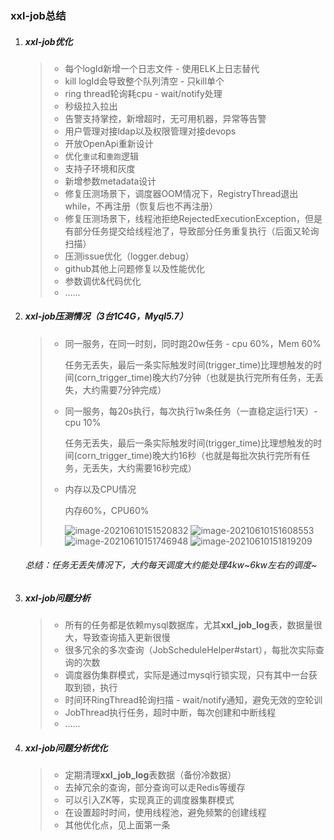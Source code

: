 ### xxl-job总结

1. ##### xxl-job优化

   > - 每个logId新增一个日志文件 - 使用ELK上日志替代
   > - kill logId会导致整个队列清空 - 只kill单个
   > - ring thread轮询耗cpu - wait/notify处理
   > - 秒级拉入拉出
   > - 告警支持掌控，新增超时，无可用机器，异常等告警
   > - 用户管理对接ldap以及权限管理对接devops
   > - 开放OpenApi重新设计
   > - 优化`重试`和`重跑`逻辑
   > - 支持子环境和灰度
   > - 新增参数metadata设计
   > - 修复压测场景下，调度器OOM情况下，RegistryThread退出while，不再注册（恢复后也不再注册）
   > - 修复压测场景下，线程池拒绝RejectedExecutionException，但是有部分任务提交给线程池了，导致部分任务重复执行（后面又轮询扫描）
   > - 压测issue优化（logger.debug）
   > - github其他上问题修复以及性能优化
   > - 参数调优&代码优化
   > - ......

2. ##### xxl-job压测情况（3台1C4G，Myql5.7）

   > - 同一服务，在同一时刻，同时跑20w任务 - cpu 60%，Mem 60%
   >
   >   任务无丢失，最后一条实际触发时间(trigger_time)比理想触发的时间(corn_trigger_time)晚大约7分钟（也就是执行完所有任务，无丢失，大约需要7分钟完成）
   >
   > - 同一服务，每20s执行，每次执行1w条任务（一直稳定运行1天）- cpu 10%
   >
   >   任务无丢失，最后一条实际触发时间(trigger_time)比理想触发的时间(corn_trigger_time)晚大约16秒（也就是每批次执行完所有任务，无丢失，大约需要16秒完成）
   >
   > - 内存以及CPU情况
   >
   >   内存60%，CPU60%
   >
   >   <img src="https://tva1.sinaimg.cn/large/008i3skNgy1gu03xkzinbj61bc0ce0tx02.jpg" alt="image-20210610151520832"  />
   >
   >   <img src="https://tva1.sinaimg.cn/large/008i3skNgy1gu03xoaef6j60rw0kajs002.jpg" alt="image-20210610151608553"  />
   >
   >   <img src="https://tva1.sinaimg.cn/large/008i3skNgy1gu03yrqin6j60vo0akdgp02.jpg" alt="image-20210610151746948"  />
   >
   >   <img src="https://tva1.sinaimg.cn/large/008i3skNgy1gu03yqvnknj60vw0ao76102.jpg" alt="image-20210610151819209"  />
   >
   >

   ###### 总结：任务无丢失情况下，大约每天调度大约能处理4kw~6kw左右的调度~

3. ##### xxl-job问题分析

   > - 所有的任务都是依赖mysql数据库，尤其**xxl_job_log**表，数据量很大，导致查询插入更新很慢
   > - 很多冗余的多次查询（JobScheduleHelper#start），每批次实际查询的次数
   > - 调度器伪集群模式，实际是通过mysql行锁实现，只有其中一台获取到锁，执行
   > - 时间环RingThread轮询扫描 - wait/notify通知，避免无效的空轮训
   > - JobThread执行任务，超时中断，每次创建和中断线程
   > - ......

4. ##### xxl-job问题分析优化

   > - 定期清理**xxl_job_log**表数据（备份冷数据）
   > - 去掉冗余的查询，部分查询可以走Redis等缓存
   > - 可以引入ZK等，实现真正的调度器集群模式
   > - 在设置超时时间，使用线程池，避免频繁的创建线程
   > - 其他优化点，见上面第一条